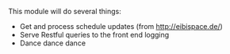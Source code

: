 This module will do several things:
* Get and process schedule updates (from http://eibispace.de/)
* Serve Restful queries to the front end logging
* Dance dance dance